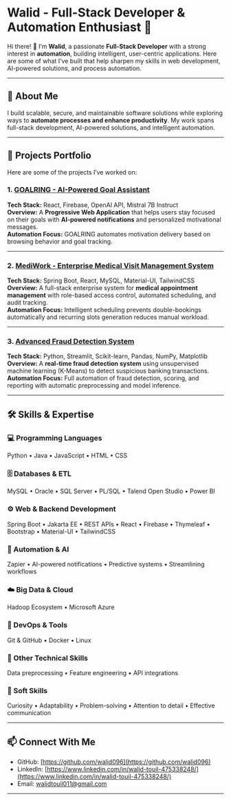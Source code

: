 # Walid - Full-Stack Developer & Automation Enthusiast 🚀

Hi there! 👋 I’m **Walid**, a passionate **Full-Stack Developer** with a strong interest in **automation**, building intelligent, user-centric applications.
Here are some of what I’ve built that help sharpen my skills in web development, AI-powered solutions, and process automation.

---

## 🌟 About Me
I build scalable, secure, and maintainable software solutions while exploring ways to **automate processes and enhance productivity**. My work spans full-stack development, AI-powered solutions, and intelligent automation.

---

## 💼 Projects Portfolio

Here are some of the projects I’ve worked on:

### 1. [GOALRING - AI-Powered Goal Assistant](https://github.com/walid096/Goalring)
**Tech Stack:** React, Firebase, OpenAI API, Mistral 7B Instruct  
**Overview:** A **Progressive Web Application** that helps users stay focused on their goals with **AI-powered notifications** and personalized motivational messages.  
**Automation Focus:** GOALRING automates motivation delivery based on browsing behavior and goal tracking.

---

### 2. [MediWork - Enterprise Medical Visit Management System](https://github.com/walid096/mediwork)
**Tech Stack:** Spring Boot, React, MySQL, Material-UI, TailwindCSS  
**Overview:** A full-stack enterprise system for **medical appointment management** with role-based access control, automated scheduling, and audit tracking.  
**Automation Focus:** Intelligent scheduling prevents double-bookings automatically and recurring slots generation reduces manual workload.

---

### 3. [Advanced Fraud Detection System](https://github.com/walid096/fraud-detection-app)
**Tech Stack:** Python, Streamlit, Scikit-learn, Pandas, NumPy, Matplotlib  
**Overview:** A **real-time fraud detection system** using unsupervised machine learning (K-Means) to detect suspicious banking transactions.  
**Automation Focus:** Full automation of fraud detection, scoring, and reporting with automatic preprocessing and model inference.

---

## 🛠️ Skills & Expertise

### 💻 Programming Languages
Python • Java  • JavaScript • HTML • CSS  

### 🗄️ Databases & ETL
MySQL • Oracle • SQL Server • PL/SQL • Talend Open Studio • Power BI  

### ⚙️ Web & Backend Development
Spring Boot • Jakarta EE • REST APIs • React • Firebase • Thymeleaf • Bootstrap • Material-UI • TailwindCSS  

### 🤖 Automation & AI
Zapier • AI-powered notifications • Predictive systems • Streamlining workflows  

### ☁️ Big Data & Cloud
Hadoop Ecosystem • Microsoft Azure  

### 🐙 DevOps & Tools
Git & GitHub • Docker • Linux  

### 🔧 Other Technical Skills
Data preprocessing • Feature engineering  • API integrations  

### 🌱 Soft Skills
Curiosity • Adaptability • Problem-solving • Attention to detail • Effective communication  

---

## 📫 Connect With Me
- GitHub: [https://github.com/walid096](https://github.com/walid096)  
- LinkedIn: [https://www.linkedin.com/in/walid-touil-475338248/](https://www.linkedin.com/in/walid-touil-475338248/)  
- Email: walidtouil011@gmail.com  

---


